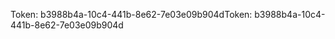 <span data-ttu-id="2c9d0-101">Token: b3988b4a-10c4-441b-8e62-7e03e09b904d</span><span class="sxs-lookup"><span data-stu-id="2c9d0-101">Token: b3988b4a-10c4-441b-8e62-7e03e09b904d</span></span>